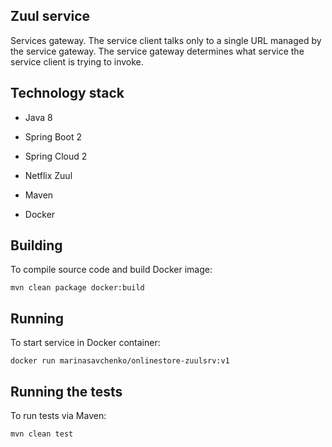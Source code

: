 ## **Zuul service**

Services gateway.
The service client talks only to a single URL managed by the service gateway.
The service gateway determines what service the service client is trying to invoke.

## **Technology stack**

* Java 8
* Spring Boot 2
* Spring Cloud 2
* Netflix Zuul

* Maven
* Docker

## **Building**

To compile source code and build Docker image:
```
mvn clean package docker:build
```

## **Running**

To start service in Docker container:
```
docker run marinasavchenko/onlinestore-zuulsrv:v1
```

## **Running the tests**

To run tests via Maven:
```
mvn clean test
```

